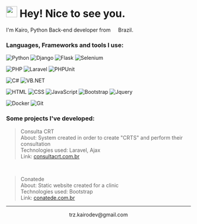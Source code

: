 <h1><img src="https://emojis.slackmojis.com/emojis/images/1643515649/16721/hands_up.gif?1643515649" width="30"/> Hey! Nice to see you.</h1>


<p>I'm Kairo, Python Back-end developer from <img src="https://emojis.slackmojis.com/emojis/images/1643514916/9339/brazil.png?1643514916" width="13"/> Brazil.</p>
<h3>Languages, Frameworks and tools I use:</h3>
<p>
  <img alt="Python" src="https://img.shields.io/badge/-Python-DD0031?style=flat-square&logo=python&logoColor=white" />
  <img alt="Django" src="https://img.shields.io/badge/-Django-blue?style=flat-square&logo=django&logoColor=white" />
  <img alt="Flask" src="https://img.shields.io/badge/-Flask-blue?style=flat-square&logo=flask&logoColor=white" />
  <img alt="Selenium" src="https://img.shields.io/badge/-Selenium-blue?style=flat-square&logo=selenium&logoColor=white" />
</p>
<p>
  <img alt="PHP" src="https://img.shields.io/badge/-PHP-DD0031?style=flat-square&logo=php&logoColor=white" />
  <img alt="Laravel" src="https://img.shields.io/badge/-Laravel-blue?style=flat-square&logo=laravel&logoColor=white" />
  <img alt="PHPUnit" src="https://img.shields.io/badge/-Codeigniter-blue?style=flat-square&logo=codeigniter&logoColor=white" />
</p>
<p>
  <img alt="C#" src="https://img.shields.io/badge/-CSHARP-DD0031?style=flat-square&logo=csharp&logoColor=white" />
  <img alt="VB.NET" src="https://img.shields.io/badge/-VB.NET-DD0031?style=flat-square&logo=vbnet&logoColor=white" />
</p>
<p>
  <img alt="HTML" src="https://img.shields.io/badge/-HTML5-yellowgreen?style=flat-square&logo=html5&logoColor=white" />
  <img alt="CSS" src="https://img.shields.io/badge/-CSS-yellowgreen?style=flat-square&logo=css3&logoColor=white" />
  <img alt="JavaScript" src="https://img.shields.io/badge/-JavaScript-yellowgreen?style=flat-square&logo=javascript&logoColor=white" />
  <img alt="Bootstrap" src="https://img.shields.io/badge/-Bootstrap-yellowgreen?style=flat-square&logo=bootstrap&logoColor=white" />
  <img alt="Jquery" src="https://img.shields.io/badge/-Jquery-yellowgreen?style=flat-square&logo=jquery&logoColor=white" />
</p>
<p>
  <img alt="Docker" src="https://img.shields.io/badge/-Docker-blue?style=flat-square&logo=docker&logoColor=white" />
  <img alt="Git" src="https://img.shields.io/badge/-Git-blue?style=flat-square&logo=git&logoColor=white" />
</p>
<h3>Some projects I've developed:</h3>

> Consulta CRT <br>
About: System created in order to create "CRTS" and perform their consultation <br>
Technologies used: Laravel, Ajax <br> 
Link: <a href="https://consultacrt.com.br" target="_blank">consultacrt.com.br</a> 
<br>

> Conatede <br>
About: Static website created for a clinic <br>
Technologies used: Bootstrap <br>
Link: <a href="https://www.conatede.com.br/" target="_blank">conatede.com.br</a> 

------------
<p align="center">trz.kairodev@gmail.com
</p>


